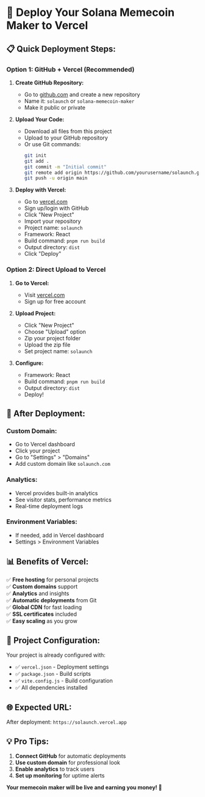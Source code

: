 # 🚀 Deploy Your Solana Memecoin Maker to Vercel

## 📋 Quick Deployment Steps:

### **Option 1: GitHub + Vercel (Recommended)**

1. **Create GitHub Repository:**
   - Go to [github.com](https://github.com) and create a new repository
   - Name it: `solaunch` or `solana-memecoin-maker`
   - Make it public or private

2. **Upload Your Code:**
   - Download all files from this project
   - Upload to your GitHub repository
   - Or use Git commands:
     ```bash
     git init
     git add .
     git commit -m "Initial commit"
     git remote add origin https://github.com/yourusername/solaunch.git
     git push -u origin main
     ```

3. **Deploy with Vercel:**
   - Go to [vercel.com](https://vercel.com)
   - Sign up/login with GitHub
   - Click "New Project"
   - Import your repository
   - Project name: `solaunch`
   - Framework: React
   - Build command: `pnpm run build`
   - Output directory: `dist`
   - Click "Deploy"

### **Option 2: Direct Upload to Vercel**

1. **Go to Vercel:**
   - Visit [vercel.com](https://vercel.com)
   - Sign up for free account

2. **Upload Project:**
   - Click "New Project"
   - Choose "Upload" option
   - Zip your project folder
   - Upload the zip file
   - Set project name: `solaunch`

3. **Configure:**
   - Framework: React
   - Build command: `pnpm run build`
   - Output directory: `dist`
   - Deploy!

## 🎯 **After Deployment:**

### **Custom Domain:**
- Go to Vercel dashboard
- Click your project
- Go to "Settings" > "Domains"
- Add custom domain like `solaunch.com`

### **Analytics:**
- Vercel provides built-in analytics
- See visitor stats, performance metrics
- Real-time deployment logs

### **Environment Variables:**
- If needed, add in Vercel dashboard
- Settings > Environment Variables

## 📊 **Benefits of Vercel:**

✅ **Free hosting** for personal projects  
✅ **Custom domains** support  
✅ **Analytics** and insights  
✅ **Automatic deployments** from Git  
✅ **Global CDN** for fast loading  
✅ **SSL certificates** included  
✅ **Easy scaling** as you grow  

## 🔧 **Project Configuration:**

Your project is already configured with:
- ✅ `vercel.json` - Deployment settings
- ✅ `package.json` - Build scripts
- ✅ `vite.config.js` - Build configuration
- ✅ All dependencies installed

## 🌐 **Expected URL:**
After deployment: `https://solaunch.vercel.app`

## 💡 **Pro Tips:**

1. **Connect GitHub** for automatic deployments
2. **Use custom domain** for professional look
3. **Enable analytics** to track users
4. **Set up monitoring** for uptime alerts

**Your memecoin maker will be live and earning you money! 🎉**
